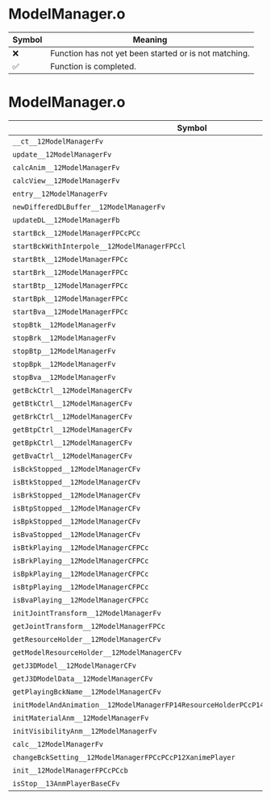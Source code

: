 # ModelManager.o
| Symbol | Meaning 
| ------------- | ------------- 
| :x: | Function has not yet been started or is not matching. 
| :white_check_mark: | Function is completed. 


# ModelManager.o
| Symbol | Decompiled? |
| ------------- | ------------- |
| `__ct__12ModelManagerFv` | :x: |
| `update__12ModelManagerFv` | :white_check_mark: |
| `calcAnim__12ModelManagerFv` | :white_check_mark: |
| `calcView__12ModelManagerFv` | :white_check_mark: |
| `entry__12ModelManagerFv` | :x: |
| `newDifferedDLBuffer__12ModelManagerFv` | :white_check_mark: |
| `updateDL__12ModelManagerFb` | :x: |
| `startBck__12ModelManagerFPCcPCc` | :white_check_mark: |
| `startBckWithInterpole__12ModelManagerFPCcl` | :white_check_mark: |
| `startBtk__12ModelManagerFPCc` | :white_check_mark: |
| `startBrk__12ModelManagerFPCc` | :white_check_mark: |
| `startBtp__12ModelManagerFPCc` | :white_check_mark: |
| `startBpk__12ModelManagerFPCc` | :white_check_mark: |
| `startBva__12ModelManagerFPCc` | :white_check_mark: |
| `stopBtk__12ModelManagerFv` | :white_check_mark: |
| `stopBrk__12ModelManagerFv` | :white_check_mark: |
| `stopBtp__12ModelManagerFv` | :white_check_mark: |
| `stopBpk__12ModelManagerFv` | :white_check_mark: |
| `stopBva__12ModelManagerFv` | :white_check_mark: |
| `getBckCtrl__12ModelManagerCFv` | :x: |
| `getBtkCtrl__12ModelManagerCFv` | :x: |
| `getBrkCtrl__12ModelManagerCFv` | :x: |
| `getBtpCtrl__12ModelManagerCFv` | :x: |
| `getBpkCtrl__12ModelManagerCFv` | :x: |
| `getBvaCtrl__12ModelManagerCFv` | :x: |
| `isBckStopped__12ModelManagerCFv` | :x: |
| `isBtkStopped__12ModelManagerCFv` | :white_check_mark: |
| `isBrkStopped__12ModelManagerCFv` | :white_check_mark: |
| `isBtpStopped__12ModelManagerCFv` | :white_check_mark: |
| `isBpkStopped__12ModelManagerCFv` | :white_check_mark: |
| `isBvaStopped__12ModelManagerCFv` | :white_check_mark: |
| `isBtkPlaying__12ModelManagerCFPCc` | :white_check_mark: |
| `isBrkPlaying__12ModelManagerCFPCc` | :white_check_mark: |
| `isBpkPlaying__12ModelManagerCFPCc` | :white_check_mark: |
| `isBtpPlaying__12ModelManagerCFPCc` | :white_check_mark: |
| `isBvaPlaying__12ModelManagerCFPCc` | :white_check_mark: |
| `initJointTransform__12ModelManagerFv` | :white_check_mark: |
| `getJointTransform__12ModelManagerFPCc` | :x: |
| `getResourceHolder__12ModelManagerCFv` | :x: |
| `getModelResourceHolder__12ModelManagerCFv` | :white_check_mark: |
| `getJ3DModel__12ModelManagerCFv` | :x: |
| `getJ3DModelData__12ModelManagerCFv` | :white_check_mark: |
| `getPlayingBckName__12ModelManagerCFv` | :x: |
| `initModelAndAnimation__12ModelManagerFP14ResourceHolderPCcP14ResourceHolder10J3DMdlFlag` | :x: |
| `initMaterialAnm__12ModelManagerFv` | :x: |
| `initVisibilityAnm__12ModelManagerFv` | :x: |
| `calc__12ModelManagerFv` | :x: |
| `changeBckSetting__12ModelManagerFPCcPCcP12XanimePlayer` | :x: |
| `init__12ModelManagerFPCcPCcb` | :x: |
| `isStop__13AnmPlayerBaseCFv` | :x: |
